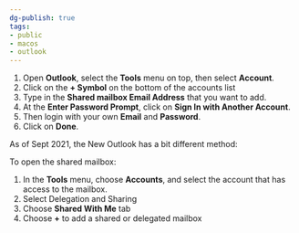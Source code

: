 ```yaml
---
dg-publish: true
tags:
- public
- macos
- outlook
---
```


1.  Open **Outlook**, select the **Tools** menu on top, then select **Account**.
2.  Click on the **+ Symbol** on the bottom of the accounts list
3.  Type in the **Shared mailbox Email Address** that you want to add.
4.  At the **Enter Password Prompt**, click on **Sign In with Another Account**.
5.  Then login with your own **Email** and **Password**.
6.  Click on **Done**.
  
As of Sept 2021, the New Outlook has a bit different method:

To open the shared mailbox:

1.  In the **Tools** menu, choose **Accounts**, and select the account that has access to the mailbox.
2.  Select Delegation and Sharing
3.  Choose **Shared With Me** tab
4.  Choose **+** to add a shared or delegated mailbox